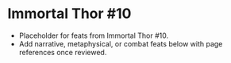 # Immortal Thor #10

- Placeholder for feats from Immortal Thor #10.
- Add narrative, metaphysical, or combat feats below with page references once reviewed.